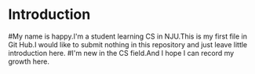# Introduction
#My name is happy.I'm a student learning CS in NJU.This is my first file in Git Hub.I would like to submit nothing in this repository and just leave little introduction here.
#I'm new in the CS field.And I hope I can record my growth here. 

